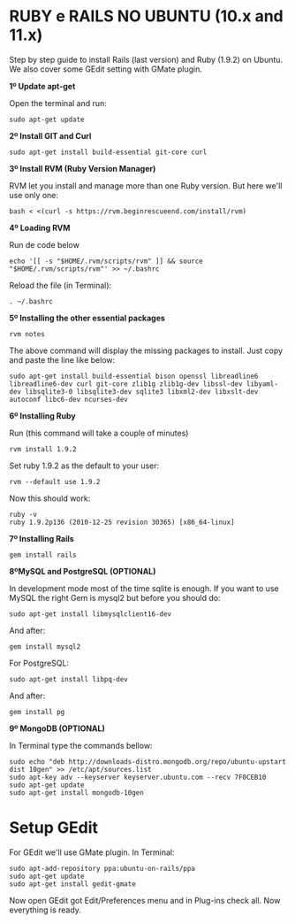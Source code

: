 RUBY e RAILS NO UBUNTU (10.x and 11.x)
===

Step by step guide to install Rails (last version) and Ruby (1.9.2) on Ubuntu. We also cover some GEdit setting with GMate plugin.

**1º Update apt-get**

Open the terminal and run:

    sudo apt-get update

**2º Install GIT and Curl**

    sudo apt-get install build-essential git-core curl

**3º Install RVM (Ruby Version Manager)**

RVM let you install and manage more than one Ruby version. But here we'll use only one:

    bash < <(curl -s https://rvm.beginrescueend.com/install/rvm)

**4º Loading RVM**

Run de code below

    echo '[[ -s "$HOME/.rvm/scripts/rvm" ]] && source "$HOME/.rvm/scripts/rvm"' >> ~/.bashrc

Reload the file (in Terminal):

    . ~/.bashrc

**5º Installing the other essential packages**

    rvm notes

The above command will display the missing packages to install. Just copy and paste the line like below:

    sudo apt-get install build-essential bison openssl libreadline6 libreadline6-dev curl git-core zlib1g zlib1g-dev libssl-dev libyaml-dev libsqlite3-0 libsqlite3-dev sqlite3 libxml2-dev libxslt-dev autoconf libc6-dev ncurses-dev

**6º Installing Ruby**

Run (this command will take a couple of minutes)

    rvm install 1.9.2

Set ruby 1.9.2 as the default to your user:

    rvm --default use 1.9.2

Now this should work:

    ruby -v
    ruby 1.9.2p136 (2010-12-25 revision 30365) [x86_64-linux]

**7º Installing Rails**

    gem install rails


**8ºMySQL and PostgreSQL (OPTIONAL)**

In development mode most of the time sqlite is enough. If you want to use MySQL the right Gem is mysql2 but before you should do:

    sudo apt-get install libmysqlclient16-dev

And after:

    gem install mysql2

For PostgreSQL:

    sudo apt-get install libpq-dev

And after:

    gem install pg

**9º MongoDB (OPTIONAL)**

In Terminal type the commands bellow:

    sudo echo "deb http://downloads-distro.mongodb.org/repo/ubuntu-upstart dist 10gen" >> /etc/apt/sources.list
    sudo apt-key adv --keyserver keyserver.ubuntu.com --recv 7F0CEB10
    sudo apt-get update
    sudo apt-get install mongodb-10gen


Setup GEdit
===

For GEdit we'll use GMate plugin. In Terminal:

    sudo apt-add-repository ppa:ubuntu-on-rails/ppa
    sudo apt-get update
    sudo apt-get install gedit-gmate

Now open GEdit got Edit/Preferences menu and in Plug-ins check all. Now everything is ready.
